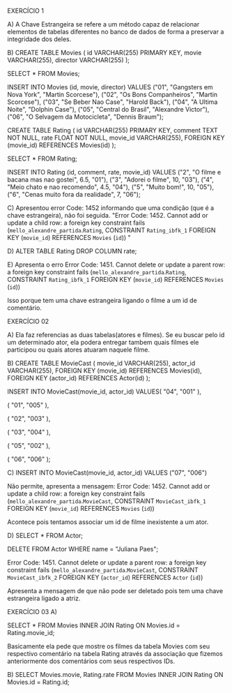   EXERCÍCIO 1
  
  A)
  A Chave Estrangeira se refere a um método capaz de relacionar elementos de tabelas diferentes no banco de dados de forma a preservar a integridade dos deles.
  
  B)
  CREATE TABLE Movies (
		id VARCHAR(255) PRIMARY KEY,
		movie VARCHAR(255),
        director VARCHAR(255)
);


SELECT * FROM Movies;

INSERT INTO Movies (id, movie, director)
VALUES ("01", "Gangsters em Nova York", "Martin Scorcese"),
	("02", "Os Bons Companheiros", "Martin Scorcese"),
    ("03", "Se Beber Nao Case", "Harold Back"),
    ("04", "A Ultima Noite", "Dolphin Case"),
    ("05", "Central do Brasil", "Alexandre Victor"),
    ("06", "O Selvagem da Motocicleta", "Dennis Braum");
    
    
CREATE TABLE Rating (
		id VARCHAR(255) PRIMARY KEY,
		comment TEXT NOT NULL,
		rate FLOAT NOT NULL,
		movie_id VARCHAR(255),
		FOREIGN KEY (movie_id) REFERENCES Movies(id)
);
    
    
SELECT * FROM Rating;

INSERT INTO Rating (id, comment, rate, movie_id)
VALUES ("2", "O filme e bacana mas nao gostei", 6.5, "01"),
("3", "Adorei o filme", 10, "03"),
("4", "Meio chato e nao recomendo", 4.5, "04"),
("5", "Muito bom!", 10, "05"),
("6", "Cenas muito fora da realidade", 7, "06");

C) Apresentou error Code: 1452 informando que uma condição (que é a chave estrangeira), não foi seguida.
"Error Code: 1452. Cannot add or update a child row: a foreign key constraint fails (`mello_alexandre_partida`.`Rating`, CONSTRAINT `Rating_ibfk_1` FOREIGN KEY (`movie_id`) REFERENCES `Movies` (`id`))
"

D) ALTER TABLE Rating DROP COLUMN rate;

E) Apresenta o erro Error Code: 1451. Cannot delete or update a parent row: a foreign key constraint fails (`mello_alexandre_partida`.`Rating`, CONSTRAINT `Rating_ibfk_1` FOREIGN KEY (`movie_id`) REFERENCES `Movies` (`id`))

Isso porque tem uma chave estrangeira ligando o filme a um id de comentário. 

EXERCÍCIO 02

A) Ela faz referencias as duas tabelas(atores e filmes). Se eu buscar pelo id um determinado ator, ela podera entregar tambem quais filmes ele participou ou quais atores atuaram naquele filme.

B) 
CREATE TABLE MovieCast (
		movie_id VARCHAR(255),
		actor_id VARCHAR(255),
    FOREIGN KEY (movie_id) REFERENCES Movies(id),
    FOREIGN KEY (actor_id) REFERENCES Actor(id)
);

INSERT INTO MovieCast(movie_id, actor_id)
VALUES(
		"04",
		"001"
),

(
		"01",
		"005"
),

(
		"02",
		"003"
),

(
		"03",
		"004"
),

(
		"05",
		"002"
),

(
		"06",
		"006"
);

C) INSERT INTO MovieCast(movie_id, actor_id)
    VALUES ("07", "006")

Não permite, apresenta a mensagem:
Error Code: 1452. Cannot add or update a child row: a foreign key constraint fails (`mello_alexandre_partida`.`MovieCast`, CONSTRAINT `MovieCast_ibfk_1` FOREIGN KEY (`movie_id`) REFERENCES `Movies` (`id`))

Acontece pois tentamos associar um id de filme inexistente a um ator.

D) SELECT * FROM Actor;

DELETE FROM Actor
WHERE name = "Juliana Paes";

Error Code: 1451. Cannot delete or update a parent row: a foreign key constraint fails (`mello_alexandre_partida`.`MovieCast`, CONSTRAINT `MovieCast_ibfk_2` FOREIGN KEY (`actor_id`) REFERENCES `Actor` (`id`))

Apresenta a mensagem de que não pode ser deletado pois tem uma chave estrangeira ligado a atriz.

EXERCÍCIO 03
A) 

SELECT * FROM Movies 
INNER JOIN Rating ON Movies.id = Rating.movie_id;

Basicamente ela pede que mostre os filmes da tabela Movies com seu respectivo comentário na tabela Rating através da associação que fizemos anteriormente dos comentários com seus respectivos IDs.

B) SELECT Movies.movie, Rating.rate FROM Movies 
INNER JOIN Rating ON Movies.id = Rating.id; 


